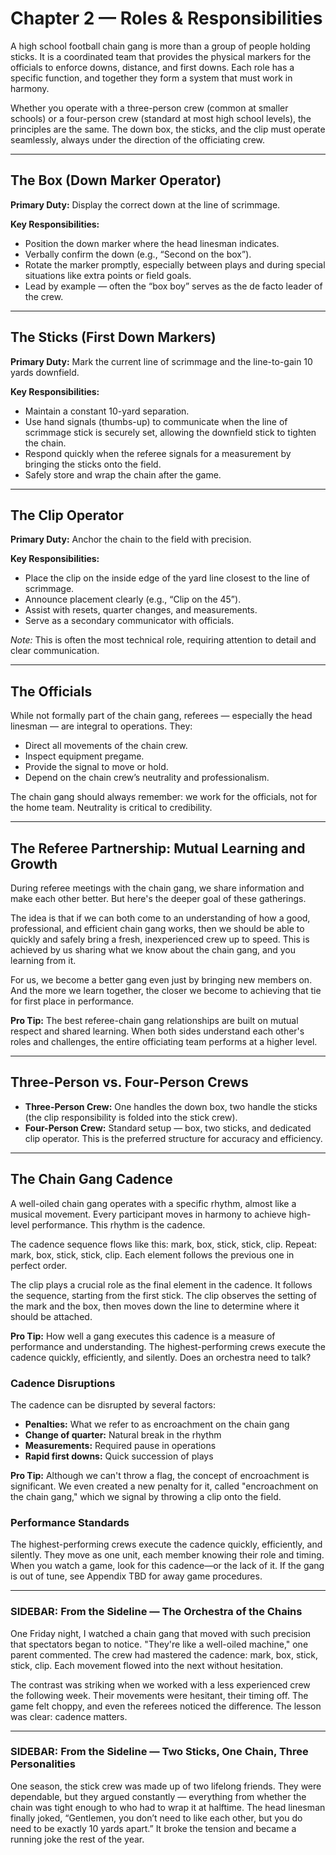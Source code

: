 # Chapter 2 — Roles & Responsibilities

A high school football chain gang is more than a group of people holding sticks. 
It is a coordinated team that provides the physical markers for the officials to 
enforce downs, distance, and first downs. Each role has a specific function, and 
together they form a system that must work in harmony.  

Whether you operate with a three-person crew (common at smaller schools) or a 
four-person crew (standard at most high school levels), the principles are the 
same. The down box, the sticks, and the clip must operate seamlessly, always 
under the direction of the officiating crew.  

---

## The Box (Down Marker Operator)

**Primary Duty:** Display the correct down at the line of scrimmage.  

**Key Responsibilities:**  
- Position the down marker where the head linesman indicates.  
- Verbally confirm the down (e.g., “Second on the box”).  
- Rotate the marker promptly, especially between plays and during special 
  situations like extra points or field goals.  
- Lead by example — often the “box boy” serves as the de facto leader of the 
  crew.  

---

## The Sticks (First Down Markers)

**Primary Duty:** Mark the current line of scrimmage and the line-to-gain 
10 yards downfield.  

**Key Responsibilities:**  
- Maintain a constant 10-yard separation.  
- Use hand signals (thumbs-up) to communicate when the line of scrimmage stick 
  is securely set, allowing the downfield stick to tighten the chain.  
- Respond quickly when the referee signals for a measurement by bringing the 
  sticks onto the field.  
- Safely store and wrap the chain after the game.  

---

## The Clip Operator

**Primary Duty:** Anchor the chain to the field with precision.  

**Key Responsibilities:**  
- Place the clip on the inside edge of the yard line closest to the line of 
  scrimmage.  
- Announce placement clearly (e.g., “Clip on the 45”).  
- Assist with resets, quarter changes, and measurements.  
- Serve as a secondary communicator with officials.  

*Note:* This is often the most technical role, requiring attention to detail 
and clear communication.  

---

## The Officials

While not formally part of the chain gang, referees — especially the head 
linesman — are integral to operations. They:  

- Direct all movements of the chain crew.  
- Inspect equipment pregame.  
- Provide the signal to move or hold.  
- Depend on the chain crew’s neutrality and professionalism.  

The chain gang should always remember: we work for the officials, not for the 
home team. Neutrality is critical to credibility.  

---

## The Referee Partnership: Mutual Learning and Growth

During referee meetings with the chain gang, we share information and make each other better. But here's the deeper goal of these gatherings.

The idea is that if we can both come to an understanding of how a good, professional, and efficient chain gang works, then we should be able to quickly and safely bring a fresh, inexperienced crew up to speed. This is achieved by us sharing what we know about the chain gang, and you learning from it.

For us, we become a better gang even just by bringing new members on. And the more we learn together, the closer we become to achieving that tie for first place in performance.

**Pro Tip:** The best referee-chain gang relationships are built on mutual respect and shared learning. When both sides understand each other's roles and challenges, the entire officiating team performs at a higher level.

---

## Three-Person vs. Four-Person Crews

- **Three-Person Crew:** One handles the down box, two handle the sticks (the 
  clip responsibility is folded into the stick crew).  
- **Four-Person Crew:** Standard setup — box, two sticks, and dedicated clip 
  operator. This is the preferred structure for accuracy and efficiency.  

---

## The Chain Gang Cadence

A well-oiled chain gang operates with a specific rhythm, almost like a musical movement. Every participant moves in harmony to achieve high-level performance. This rhythm is the cadence.

The cadence sequence flows like this: mark, box, stick, stick, clip. Repeat: mark, box, stick, stick, clip. Each element follows the previous one in perfect order.

The clip plays a crucial role as the final element in the cadence. It follows the sequence, starting from the first stick. The clip observes the setting of the mark and the box, then moves down the line to determine where it should be attached.

**Pro Tip:** How well a gang executes this cadence is a measure of performance and understanding. The highest-performing crews execute the cadence quickly, efficiently, and silently. Does an orchestra need to talk?

### Cadence Disruptions

The cadence can be disrupted by several factors:

- **Penalties:** What we refer to as encroachment on the chain gang
- **Change of quarter:** Natural break in the rhythm  
- **Measurements:** Required pause in operations
- **Rapid first downs:** Quick succession of plays

**Pro Tip:** Although we can't throw a flag, the concept of encroachment is significant. We even created a new penalty for it, called "encroachment on the chain gang," which we signal by throwing a clip onto the field.

### Performance Standards

The highest-performing crews execute the cadence quickly, efficiently, and silently. They move as one unit, each member knowing their role and timing. When you watch a game, look for this cadence—or the lack of it. If the gang is out of tune, see Appendix TBD for away game procedures.

---

### SIDEBAR: From the Sideline — The Orchestra of the Chains

One Friday night, I watched a chain gang that moved with such precision that spectators began to notice. "They're like a well-oiled machine," one parent commented. The crew had mastered the cadence: mark, box, stick, stick, clip. Each movement flowed into the next without hesitation.

The contrast was striking when we worked with a less experienced crew the following week. Their movements were hesitant, their timing off. The game felt choppy, and even the referees noticed the difference. The lesson was clear: cadence matters.

<!-- end-sidebar -->

---

### SIDEBAR: From the Sideline — Two Sticks, One Chain, Three Personalities

One season, the stick crew was made up of two lifelong friends. They were 
dependable, but they argued constantly — everything from whether the chain was 
tight enough to who had to wrap it at halftime. The head linesman finally 
joked, “Gentlemen, you don’t need to like each other, but you do need to be 
exactly 10 yards apart.” It broke the tension and became a running joke the 
rest of the year.  

<!-- end-sidebar -->
